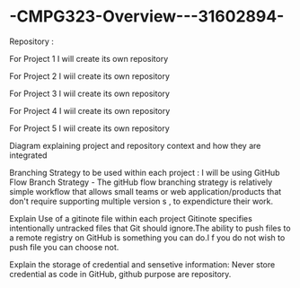 # -CMPG323-Overview---31602894-
Repository :

For Project 1 I will create its own repository

For Project 2 I wiil create its own repository

For Project 3  I wiil create its own repository

For Project 4 I wiil create its own repository

For Project 5 I wiil create its own repository

Diagram explaining project and repository context and how they are integrated

Branching Strategy to be used within each project :
I will be using GitHub Flow Branch Strategy - The gitHub flow branching strategy is relatively simple workflow that allows small teams or  web application/products that don't require supporting multiple version s , to expendicture their work.

 Explain Use of  a gitinote file within each project
 Gitinote specifies intentionally  untracked files that Git should ignore.The ability to push  files to a remote registry on GitHub is something you can do.I f you do not wish to push file you can choose not.
 
 Explain the storage of credential and sensetive information:
 Never store credential as code in GitHub, github  purpose are repository.
 
